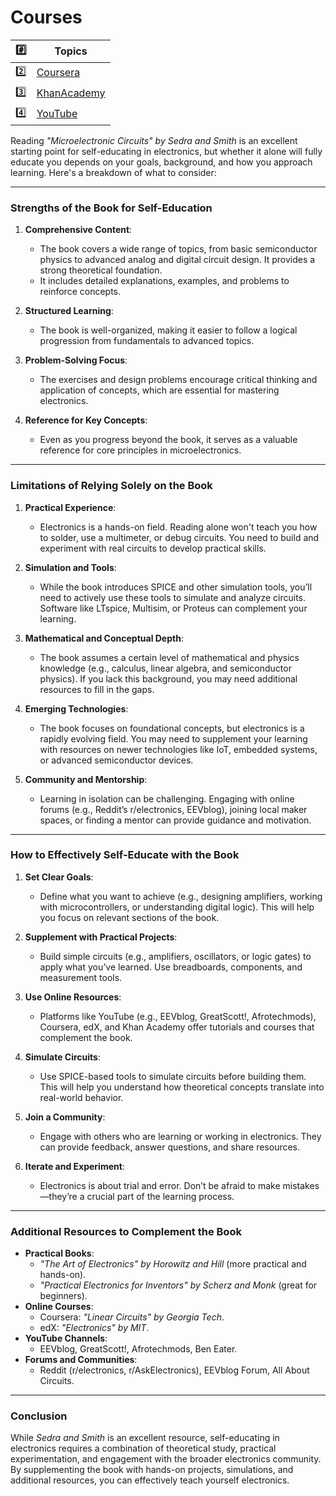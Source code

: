 # Courses

| :hash: | Topics |
|---------|------------------------------|
| :two:   | [Coursera](2.Coursera)
| :three: | [KhanAcademy](3.KhanAcademy)
| :four:  | [YouTube](4.YouTube)

Reading *"Microelectronic Circuits" by Sedra and Smith* is an excellent starting point for self-educating in electronics, but whether it alone will fully educate you depends on your goals, background, and how you approach learning. Here's a breakdown of what to consider:

---

### **Strengths of the Book for Self-Education**
1. **Comprehensive Content**:
   - The book covers a wide range of topics, from basic semiconductor physics to advanced analog and digital circuit design. It provides a strong theoretical foundation.
   - It includes detailed explanations, examples, and problems to reinforce concepts.

2. **Structured Learning**:
   - The book is well-organized, making it easier to follow a logical progression from fundamentals to advanced topics.

3. **Problem-Solving Focus**:
   - The exercises and design problems encourage critical thinking and application of concepts, which are essential for mastering electronics.

4. **Reference for Key Concepts**:
   - Even as you progress beyond the book, it serves as a valuable reference for core principles in microelectronics.

---

### **Limitations of Relying Solely on the Book**
1. **Practical Experience**:
   - Electronics is a hands-on field. Reading alone won't teach you how to solder, use a multimeter, or debug circuits. You need to build and experiment with real circuits to develop practical skills.

2. **Simulation and Tools**:
   - While the book introduces SPICE and other simulation tools, you’ll need to actively use these tools to simulate and analyze circuits. Software like LTspice, Multisim, or Proteus can complement your learning.

3. **Mathematical and Conceptual Depth**:
   - The book assumes a certain level of mathematical and physics knowledge (e.g., calculus, linear algebra, and semiconductor physics). If you lack this background, you may need additional resources to fill in the gaps.

4. **Emerging Technologies**:
   - The book focuses on foundational concepts, but electronics is a rapidly evolving field. You may need to supplement your learning with resources on newer technologies like IoT, embedded systems, or advanced semiconductor devices.

5. **Community and Mentorship**:
   - Learning in isolation can be challenging. Engaging with online forums (e.g., Reddit’s r/electronics, EEVblog), joining local maker spaces, or finding a mentor can provide guidance and motivation.

---

### **How to Effectively Self-Educate with the Book**
1. **Set Clear Goals**:
   - Define what you want to achieve (e.g., designing amplifiers, working with microcontrollers, or understanding digital logic). This will help you focus on relevant sections of the book.

2. **Supplement with Practical Projects**:
   - Build simple circuits (e.g., amplifiers, oscillators, or logic gates) to apply what you’ve learned. Use breadboards, components, and measurement tools.

3. **Use Online Resources**:
   - Platforms like YouTube (e.g., EEVblog, GreatScott!, Afrotechmods), Coursera, edX, and Khan Academy offer tutorials and courses that complement the book.

4. **Simulate Circuits**:
   - Use SPICE-based tools to simulate circuits before building them. This will help you understand how theoretical concepts translate into real-world behavior.

5. **Join a Community**:
   - Engage with others who are learning or working in electronics. They can provide feedback, answer questions, and share resources.

6. **Iterate and Experiment**:
   - Electronics is about trial and error. Don’t be afraid to make mistakes—they’re a crucial part of the learning process.

---

### **Additional Resources to Complement the Book**
- **Practical Books**:
  - *"The Art of Electronics" by Horowitz and Hill* (more practical and hands-on).
  - *"Practical Electronics for Inventors" by Scherz and Monk* (great for beginners).
- **Online Courses**:
  - Coursera: *"Linear Circuits" by Georgia Tech*.
  - edX: *"Electronics" by MIT*.
- **YouTube Channels**:
  - EEVblog, GreatScott!, Afrotechmods, Ben Eater.
- **Forums and Communities**:
  - Reddit (r/electronics, r/AskElectronics), EEVblog Forum, All About Circuits.

---

### **Conclusion**
While *Sedra and Smith* is an excellent resource, self-educating in electronics requires a combination of theoretical study, practical experimentation, and engagement with the broader electronics community. By supplementing the book with hands-on projects, simulations, and additional resources, you can effectively teach yourself electronics.
